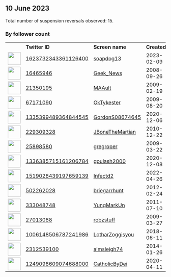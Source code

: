 
## 10 June 2023
Total number of suspension reversals observed: 15.

### By follower count
<table><tr><th></th><th align="left">Twitter ID</th><th align="left">Screen name</th>
<th align="left">Created</th><th align="left">Status</th><th align="left">Suspended</th><th align="left">Followers</th>
<tr><td><a href="https://pbs.twimg.com/profile_images/1623735692210868224/V_2kDeJe_normal.jpg"><img src="https://pbs.twimg.com/profile_images/1623735692210868224/V_2kDeJe_normal.jpg" width="40px" height="40px" align="center"/></a></td><td><a href="https://twitter.com/intent/user?user_id=1623732343361126400">1623732343361126400</a></td><td><a href="https://twitter.com/soapdog13">soapdog13</a></td><td>2023-02-09</td><td align="center"></td><td>2023-06-07</td><td>9072</td></tr>
<tr><td><a href="https://pbs.twimg.com/profile_images/1639755166424637440/5zIeTMfA_normal.jpg"><img src="https://pbs.twimg.com/profile_images/1639755166424637440/5zIeTMfA_normal.jpg" width="40px" height="40px" align="center"/></a></td><td><a href="https://twitter.com/intent/user?user_id=16465946">16465946</a></td><td><a href="https://twitter.com/Geek_News">Geek_News</a></td><td>2008-09-26</td><td align="center"></td><td>2023-05-23</td><td>3443</td></tr>
<tr><td><a href="https://pbs.twimg.com/profile_images/1273061222892462080/5WUp4g5T_normal.jpg"><img src="https://pbs.twimg.com/profile_images/1273061222892462080/5WUp4g5T_normal.jpg" width="40px" height="40px" align="center"/></a></td><td><a href="https://twitter.com/intent/user?user_id=21350195">21350195</a></td><td><a href="https://twitter.com/MAAult">MAAult</a></td><td>2009-02-19</td><td align="center"></td><td></td><td>987</td></tr>
<tr><td><a href="https://pbs.twimg.com/profile_images/1632222328808431618/_kuanZg3_normal.png"><img src="https://pbs.twimg.com/profile_images/1632222328808431618/_kuanZg3_normal.png" width="40px" height="40px" align="center"/></a></td><td><a href="https://twitter.com/intent/user?user_id=67171090">67171090</a></td><td><a href="https://twitter.com/OkTykester">OkTykester</a></td><td>2009-08-20</td><td align="center"></td><td>2023-03-25</td><td>801</td></tr>
<tr><td><a href="https://pbs.twimg.com/profile_images/1434041766953451525/Jup0yP5-_normal.jpg"><img src="https://pbs.twimg.com/profile_images/1434041766953451525/Jup0yP5-_normal.jpg" width="40px" height="40px" align="center"/></a></td><td><a href="https://twitter.com/intent/user?user_id=1335399489364844545">1335399489364844545</a></td><td><a href="https://twitter.com/GordonS08674645">GordonS08674645</a></td><td>2020-12-06</td><td align="center"></td><td>2022-06-22</td><td>243</td></tr>
<tr><td><a href="https://pbs.twimg.com/profile_images/1546504537879597057/x9YWHhOc_normal.jpg"><img src="https://pbs.twimg.com/profile_images/1546504537879597057/x9YWHhOc_normal.jpg" width="40px" height="40px" align="center"/></a></td><td><a href="https://twitter.com/intent/user?user_id=229309328">229309328</a></td><td><a href="https://twitter.com/JBoneTheMartian">JBoneTheMartian</a></td><td>2010-12-22</td><td align="center"></td><td>2022-10-28</td><td>197</td></tr>
<tr><td><a href="https://pbs.twimg.com/profile_images/1610039635543207937/NyC2n4Yy_normal.jpg"><img src="https://pbs.twimg.com/profile_images/1610039635543207937/NyC2n4Yy_normal.jpg" width="40px" height="40px" align="center"/></a></td><td><a href="https://twitter.com/intent/user?user_id=25898580">25898580</a></td><td><a href="https://twitter.com/gregroper">gregroper</a></td><td>2009-03-22</td><td align="center"></td><td>2023-01-24</td><td>133</td></tr>
<tr><td><a href="https://pbs.twimg.com/profile_images/1487541852668665861/C2OREDoH_normal.jpg"><img src="https://pbs.twimg.com/profile_images/1487541852668665861/C2OREDoH_normal.jpg" width="40px" height="40px" align="center"/></a></td><td><a href="https://twitter.com/intent/user?user_id=1336385715161206784">1336385715161206784</a></td><td><a href="https://twitter.com/goulash2000">goulash2000</a></td><td>2020-12-08</td><td align="center"></td><td>2022-04-04</td><td>119</td></tr>
<tr><td><a href="https://pbs.twimg.com/profile_images/1656415306649157632/2uJwLbqB_normal.jpg"><img src="https://pbs.twimg.com/profile_images/1656415306649157632/2uJwLbqB_normal.jpg" width="40px" height="40px" align="center"/></a></td><td><a href="https://twitter.com/intent/user?user_id=1519028439197659139">1519028439197659139</a></td><td><a href="https://twitter.com/Infectd2">Infectd2</a></td><td>2022-04-26</td><td align="center"></td><td>2023-06-01</td><td>71</td></tr>
<tr><td><a href="https://pbs.twimg.com/profile_images/1027747543113973760/2ifdcCZF_normal.jpg"><img src="https://pbs.twimg.com/profile_images/1027747543113973760/2ifdcCZF_normal.jpg" width="40px" height="40px" align="center"/></a></td><td><a href="https://twitter.com/intent/user?user_id=502262028">502262028</a></td><td><a href="https://twitter.com/briegarrhunt">briegarrhunt</a></td><td>2012-02-24</td><td align="center">🔒</td><td>2023-05-20</td><td>64</td></tr>
<tr><td><a href="https://pbs.twimg.com/profile_images/1321280416305811463/ufTdByMu_normal.jpg"><img src="https://pbs.twimg.com/profile_images/1321280416305811463/ufTdByMu_normal.jpg" width="40px" height="40px" align="center"/></a></td><td><a href="https://twitter.com/intent/user?user_id=333048748">333048748</a></td><td><a href="https://twitter.com/YungMarkUn">YungMarkUn</a></td><td>2011-07-10</td><td align="center"></td><td></td><td>61</td></tr>
<tr><td><a href="https://pbs.twimg.com/profile_images/1448621394888208386/DDN4PhHj_normal.jpg"><img src="https://pbs.twimg.com/profile_images/1448621394888208386/DDN4PhHj_normal.jpg" width="40px" height="40px" align="center"/></a></td><td><a href="https://twitter.com/intent/user?user_id=27013088">27013088</a></td><td><a href="https://twitter.com/robzstuff">robzstuff</a></td><td>2009-03-27</td><td align="center"></td><td>2022-04-04</td><td>55</td></tr>
<tr><td><a href="https://pbs.twimg.com/profile_images/1294692980473966598/5Wt6WRes_normal.jpg"><img src="https://pbs.twimg.com/profile_images/1294692980473966598/5Wt6WRes_normal.jpg" width="40px" height="40px" align="center"/></a></td><td><a href="https://twitter.com/intent/user?user_id=1006148506787241986">1006148506787241986</a></td><td><a href="https://twitter.com/LotharZoggisyou">LotharZoggisyou</a></td><td>2018-06-11</td><td align="center"></td><td></td><td>17</td></tr>
<tr><td><a href="https://abs.twimg.com/sticky/default_profile_images/default_profile_normal.png"><img src="https://abs.twimg.com/sticky/default_profile_images/default_profile_normal.png" width="40px" height="40px" align="center"/></a></td><td><a href="https://twitter.com/intent/user?user_id=2312539100">2312539100</a></td><td><a href="https://twitter.com/aimsleigh74">aimsleigh74</a></td><td>2014-01-26</td><td align="center"></td><td>2023-04-10</td><td>4</td></tr>
<tr><td><a href="https://pbs.twimg.com/profile_images/1663289379291291649/CJWrIQhO_normal.jpg"><img src="https://pbs.twimg.com/profile_images/1663289379291291649/CJWrIQhO_normal.jpg" width="40px" height="40px" align="center"/></a></td><td><a href="https://twitter.com/intent/user?user_id=1249098609074688000">1249098609074688000</a></td><td><a href="https://twitter.com/CatholicByDei">CatholicByDei</a></td><td>2020-04-11</td><td align="center"></td><td></td><td>0</td></tr>
</table>
